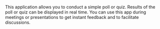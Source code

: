 This application allows you to conduct a simple poll or quiz. Results of the poll or quiz can be displayed in real time. You can use this app during meetings or presentations to get instant feedback and to facilitate discussions.